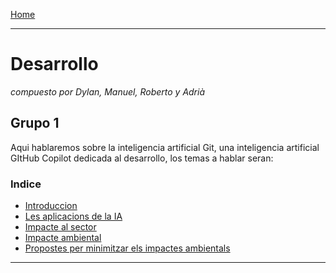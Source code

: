 [Home](../../README.md)

---

# Desarrollo
_compuesto por Dylan, Manuel, Roberto y Adrià_


## Grupo 1
Aqui hablaremos sobre la inteligencia artificial Git, una inteligencia artificial GItHub Copilot dedicada al desarrollo, los temas a hablar seran:

### Indice

- [Introduccion](Desenvolupament5.md)
- [Les aplicacions de la IA](Las_aplicaciones_de_la_IA5.md)
- [Impacte al sector](inpacto_en_el_sector5.md)
- [Impacte ambiental](Impacto_ambiental5.md)
- [Propostes per minimitzar els impactes ambientals](Propostes_per_minimitzar_els_impactes_ambientals5.md)

---